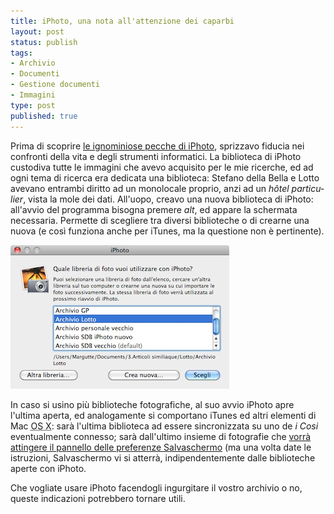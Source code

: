 ```yaml
--- 
title: iPhoto, una nota all'attenzione dei caparbi
layout: post
status: publish
tags: 
- Archivio
- Documenti
- Gestione documenti
- Immagini
type: post
published: true
---
```

Prima di scoprire <a href="/2012/01/30/iphoto-una-gestione-proditoria-dellarchivio.html" title="iPhoto, una gestione proditoria dell'archivio, su Zeriuno">le ignominiose pecche di <span lang="en">iPhoto</span></a>, sprizzavo fiducia nei confronti della vita e degli strumenti informatici. La biblioteca di <span lang="en">iPhoto</span> custodiva tutte le immagini che avevo acquisito per le mie ricerche, ed ad ogni tema di ricerca era dedicata una biblioteca: Stefano della Bella e Lotto avevano entrambi diritto ad un monolocale proprio, anzi ad un <i lang="fr">hôtel particulier</i>, vista la mole dei dati. All'uopo, creavo una nuova biblioteca di <span lang="en">iPhoto</span>: all'avvio del programma bisogna premere <em>alt</em>, ed appare la schermata necessaria. Permette di scegliere tra diversi biblioteche o di crearne una nuova (e così funziona anche per <span lang="en">iTunes</span>, ma la questione non è pertinente).

<img src="/immagini/iphoto-una-nota.jpg" alt="" title="" /><br />

In caso si usino più biblioteche fotografiche, al suo avvio <span lang="en">iPhoto</span> apre l'ultima aperta, ed analogamente si comportano <span lang="en">iTunes</span> ed altri elementi di <span lang="en">Mac <abbr title="Operative System Ten">OS X</abbr></span>: sarà l'ultima biblioteca ad essere sincronizzata su uno de <i>i Cosi</i> eventualmente connesso; sarà dall'ultimo insieme di fotografie che <a href="/2011/11/19/ripassare-gli-elementi-di-un-archivio-fotografico.html" title="Ripassare gli elementi di un archivio fotografico">vorrà attingere il pannello delle preferenze Salvaschermo</a> (ma una volta date le istruzioni, Salvaschermo vi si atterrà, indipendentemente dalle biblioteche aperte con iPhoto.<br />

Che vogliate usare <span lang="en">iPhoto</span> facendogli ingurgitare il vostro archivio o no, queste indicazioni potrebbero tornare utili.